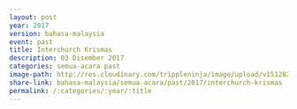 ```yaml
---
layout: post
year: 2017
version: bahasa-malaysia
event: past
title: Interchurch Krismas
description: 03 Disember 2017
categories: semua-acara past
image-path: http://res.cloudinary.com/trippleninja/image/upload/v1512826156/Interchurch%20Christmas/sic-14.jpg
share-link: bahasa-malaysia/semua-acara/past/2017/interchurch-krismas
permalink: /:categories/:year/:title
---
```


